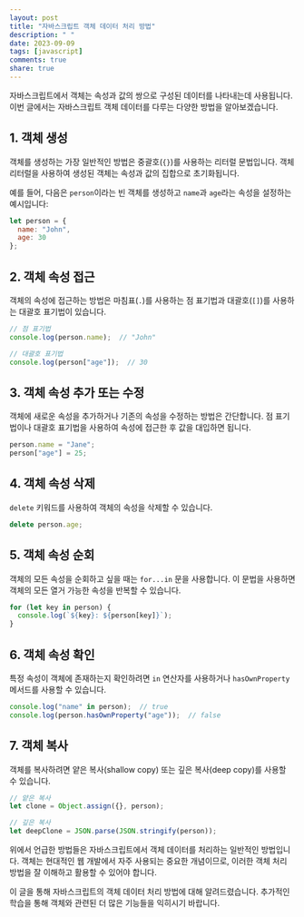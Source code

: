 ```yaml
---
layout: post
title: "자바스크립트 객체 데이터 처리 방법"
description: " "
date: 2023-09-09
tags: [javascript]
comments: true
share: true
---
```


자바스크립트에서 객체는 속성과 값의 쌍으로 구성된 데이터를 나타내는데 사용됩니다. 이번 글에서는 자바스크립트 객체 데이터를 다루는 다양한 방법을 알아보겠습니다.

## 1. 객체 생성

객체를 생성하는 가장 일반적인 방법은 중괄호(`{}`)를 사용하는 리터럴 문법입니다. 객체 리터럴을 사용하여 생성된 객체는 속성과 값의 집합으로 초기화됩니다.

예를 들어, 다음은 `person`이라는 빈 객체를 생성하고 `name`과 `age`라는 속성을 설정하는 예시입니다:

```javascript
let person = {
  name: "John",
  age: 30
};
```

## 2. 객체 속성 접근

객체의 속성에 접근하는 방법은 마침표(`.`)를 사용하는 점 표기법과 대괄호(`[]`)를 사용하는 대괄호 표기법이 있습니다.

```javascript
// 점 표기법
console.log(person.name);  // "John"

// 대괄호 표기법
console.log(person["age"]);  // 30
```

## 3. 객체 속성 추가 또는 수정

객체에 새로운 속성을 추가하거나 기존의 속성을 수정하는 방법은 간단합니다. 점 표기법이나 대괄호 표기법을 사용하여 속성에 접근한 후 값을 대입하면 됩니다.

```javascript
person.name = "Jane";
person["age"] = 25;
```

## 4. 객체 속성 삭제

`delete` 키워드를 사용하여 객체의 속성을 삭제할 수 있습니다.

```javascript
delete person.age;
```

## 5. 객체 속성 순회

객체의 모든 속성을 순회하고 싶을 때는 `for...in` 문을 사용합니다. 이 문법을 사용하면 객체의 모든 열거 가능한 속성을 반복할 수 있습니다.

```javascript
for (let key in person) {
  console.log(`${key}: ${person[key]}`);
}
```

## 6. 객체 속성 확인

특정 속성이 객체에 존재하는지 확인하려면 `in` 연산자를 사용하거나 `hasOwnProperty` 메서드를 사용할 수 있습니다.

```javascript
console.log("name" in person);  // true
console.log(person.hasOwnProperty("age"));  // false
```

## 7. 객체 복사

객체를 복사하려면 얕은 복사(shallow copy) 또는 깊은 복사(deep copy)를 사용할 수 있습니다.

```javascript
// 얕은 복사
let clone = Object.assign({}, person);

// 깊은 복사
let deepClone = JSON.parse(JSON.stringify(person));
```

위에서 언급한 방법들은 자바스크립트에서 객체 데이터를 처리하는 일반적인 방법입니다. 객체는 현대적인 웹 개발에서 자주 사용되는 중요한 개념이므로, 이러한 객체 처리 방법을 잘 이해하고 활용할 수 있어야 합니다.

이 글을 통해 자바스크립트의 객체 데이터 처리 방법에 대해 알려드렸습니다. 추가적인 학습을 통해 객체와 관련된 더 많은 기능들을 익히시기 바랍니다.
